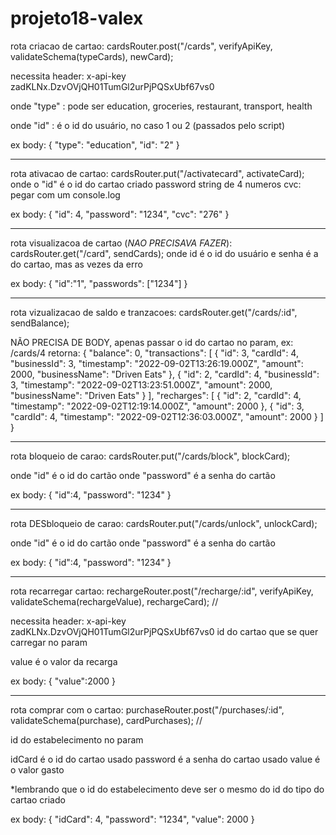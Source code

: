 # projeto18-valex

rota criacao de cartao: cardsRouter.post("/cards", verifyApiKey, validateSchema(typeCards), newCard);

necessita header: x-api-key zadKLNx.DzvOVjQH01TumGl2urPjPQSxUbf67vs0

onde "type" : pode ser education, groceries, restaurant, transport, health

onde "id"   :   é o id do usuário, no caso 1 ou 2 (passados pelo script)

ex body:
{
    "type": "education",
    "id": "2"
}

----------------------------------
rota ativacao de cartao: cardsRouter.put("/activatecard", activateCard);
onde o "id" é o id do cartao criado
password string de 4 numeros
cvc: pegar com um console.log

ex body:
{
  "id": 4,
  "password": "1234",
  "cvc": "276"
}

----------------------------------
rota visualizacoa de cartao (*NAO PRECISAVA FAZER*): cardsRouter.get("/card", sendCards); 
onde id é o id do usuário e senha é a do cartao, mas as vezes da erro

ex body:
{
  "id":"1",
  "passwords": ["1234"]
}

----------------------------------
rota vizualizacao de saldo e tranzacoes: cardsRouter.get("/cards/:id", sendBalance); 

NÃO PRECISA DE BODY, apenas passar o id do cartao no param, ex: /cards/4
retorna:
{
  "balance": 0,
  "transactions": [
    {
      "id": 3,
      "cardId": 4,
      "businessId": 3,
      "timestamp": "2022-09-02T13:26:19.000Z",
      "amount": 2000,
      "businessName": "Driven Eats"
    },
    {
      "id": 2,
      "cardId": 4,
      "businessId": 3,
      "timestamp": "2022-09-02T13:23:51.000Z",
      "amount": 2000,
      "businessName": "Driven Eats"
    }
  ],
  "recharges": [
    {
      "id": 2,
      "cardId": 4,
      "timestamp": "2022-09-02T12:19:14.000Z",
      "amount": 2000
    },
    {
      "id": 3,
      "cardId": 4,
      "timestamp": "2022-09-02T12:36:03.000Z",
      "amount": 2000
    }
  ]
}

----------------------------------
rota bloqueio de carao: cardsRouter.put("/cards/block", blockCard);

onde "id" é o id do cartão
onde "password" é a senha do cartão

ex body:
{
  "id":4,
  "password": "1234"
}

----------------------------------
rota DESbloqueio de carao: cardsRouter.put("/cards/unlock", unlockCard);

onde "id" é o id do cartão
onde "password" é a senha do cartão

ex body:
{
  "id":4,
  "password": "1234"
}

----------------------------------
rota recarregar cartao: rechargeRouter.post("/recharge/:id", verifyApiKey, validateSchema(rechargeValue), rechargeCard); //

necessita header: x-api-key zadKLNx.DzvOVjQH01TumGl2urPjPQSxUbf67vs0
id do cartao que se quer carregar no param

value é o valor da recarga

ex body:
{
  "value":2000
}

----------------------------------
rota comprar com o cartao: purchaseRouter.post("/purchases/:id", validateSchema(purchase), cardPurchases); //

id do estabelecimento no param 

idCard é o id do cartao usado
password é a senha do cartao usado
value é o valor gasto

*lembrando que o id do estabelecimento deve ser o mesmo do id do tipo do cartao criado

ex body:
{
  "idCard": 4,
  "password": "1234",
  "value": 2000
}


